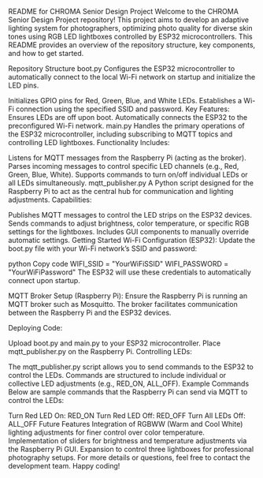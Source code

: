 README for CHROMA Senior Design Project
Welcome to the CHROMA Senior Design Project repository! This project aims to develop an adaptive lighting system for photographers, optimizing photo quality for diverse skin tones using RGB LED lightboxes controlled by ESP32 microcontrollers. This README provides an overview of the repository structure, key components, and how to get started.

Repository Structure
boot.py
Configures the ESP32 microcontroller to automatically connect to the local Wi-Fi network on startup and initialize the LED pins.

Initializes GPIO pins for Red, Green, Blue, and White LEDs.
Establishes a Wi-Fi connection using the specified SSID and password.
Key Features:
Ensures LEDs are off upon boot.
Automatically connects the ESP32 to the preconfigured Wi-Fi network.
main.py
Handles the primary operations of the ESP32 microcontroller, including subscribing to MQTT topics and controlling LED lightboxes.
Functionality Includes:

Listens for MQTT messages from the Raspberry Pi (acting as the broker).
Parses incoming messages to control specific LED channels (e.g., Red, Green, Blue, White).
Supports commands to turn on/off individual LEDs or all LEDs simultaneously.
mqtt_publisher.py
A Python script designed for the Raspberry Pi to act as the central hub for communication and lighting adjustments.
Capabilities:

Publishes MQTT messages to control the LED strips on the ESP32 devices.
Sends commands to adjust brightness, color temperature, or specific RGB settings for the lightboxes.
Includes GUI components to manually override automatic settings.
Getting Started
Wi-Fi Configuration (ESP32):
Update the boot.py file with your Wi-Fi network’s SSID and password:

python
Copy code
WIFI_SSID = "YourWiFiSSID"
WIFI_PASSWORD = "YourWiFiPassword"
The ESP32 will use these credentials to automatically connect upon startup.

MQTT Broker Setup (Raspberry Pi):
Ensure the Raspberry Pi is running an MQTT broker such as Mosquitto. The broker facilitates communication between the Raspberry Pi and the ESP32 devices.

Deploying Code:

Upload boot.py and main.py to your ESP32 microcontroller.
Place mqtt_publisher.py on the Raspberry Pi.
Controlling LEDs:

The mqtt_publisher.py script allows you to send commands to the ESP32 to control the LEDs.
Commands are structured to include individual or collective LED adjustments (e.g., RED_ON, ALL_OFF).
Example Commands
Below are sample commands that the Raspberry Pi can send via MQTT to control the LEDs:

Turn Red LED On:
RED_ON
Turn Red LED Off:
RED_OFF
Turn All LEDs Off:
ALL_OFF
Future Features
Integration of RGBWW (Warm and Cool White) lighting adjustments for finer control over color temperature.
Implementation of sliders for brightness and temperature adjustments via the Raspberry Pi GUI.
Expansion to control three lightboxes for professional photography setups.
For more details or questions, feel free to contact the development team. Happy coding!

